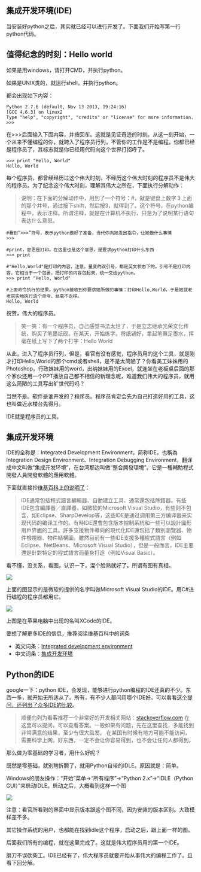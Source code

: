 ## 集成开发环境(IDE)

当安装好python之后，其实就已经可以进行开发了。下面我们开始写第一行python代码。

## 值得纪念的时刻：Hello world

如果是用windows，请打开CMD，并执行python。

如果是UNIX类的，就运行shell，并执行python。

都会出现如下内容：

    Python 2.7.6 (default, Nov 13 2013, 19:24:16)
    [GCC 4.6.3] on linux2
    Type "help", "copyright", "credits" or "license" for more information.
    >>>

在>>>后面输入下面内容，并按回车。这就是见证奇迹的时刻。从这一刻开始，一个从来不懂编程的你，就跨入了程序员行列，不管你的工作是不是编程，你都已经是程序员了，其标志就是你已经用代码向这个世界打招呼了。

    >>> print "Hello, World"
    Hello, World

每个程序员，都曾经经历过这个伟大时刻，不经历这个伟大时刻的程序员不是伟大的程序员。为了纪念这个伟大时刻，理解其伟大之所在，下面执行分解动作：

>说明：在下面的分解动作中，用到了一个符号：#，就是键盘上数字３上面的那个井号，通过按下shift，然后按3，就得到了。这个符号，在python编程中，表示注释。所谓注释，就是在计算机不执行，只是为了说明某行语句表达什么意思。

    #看到“>>>”符号，表示python做好了准备，当代你向她发出指令，让她做什么事情
    >>>

    #print，意思是打印。在这里也是这个意思，是要求python打印什么东西
    >>> print

    #"Hello,World"是打印的内容，注意，量变的双引号，都是英文状态下的。引号不是打印内容，它相当于一个包裹，把打印的内容包起来，统一交给python。
    >>> print "Hello, World"

    #上面命令执行的结果。python接收到你要求她所做的事情：打印Hello,World，于是她就老老实实地执行这个命令，丝毫不走样。
    Hello, World

祝贺，伟大的程序员。

>笑一笑：有一个程序员，自己感觉书法太烂了，于是立志继承光荣文化传统，购买了笔墨纸砚。在某天，开始练字。将纸铺好，拿起笔蘸足墨水，挥毫在纸上写下了两个打字：Hello World

从此，进入了程序员行列，但是，看官有没有感觉，程序员用的这个工具，就是刚才打印Hello,World的那个cmd或者shell，是不是太简陋了？你看美工妹妹用的Photoshop，行政妹妹用的word，出纳妹妹用的Excel，就连坐在老板桌后面的那个家伙还用一个PPT播放自己都不相信的新理念呢，难道我们伟大的程序员，就用这么简陋的工具写出旷世代码吗？

当然不是。软件是谁开发的？程序员。程序员肯定会先为自己打造好用的工具，这也叫做近水楼台先得月。

IDE就是程序员的工具。

## 集成开发环境

IDE的全称是：Integrated Development Environment，简称IDE，也稱為Integration Design Environment、Integration Debugging Environment，翻译成中文叫做“集成开发环境”，在台湾那边叫做“整合開發環境”。它是一種輔助程式開發人員開發軟體的應用軟體。

下面就直接抄[维基百科上的说明了](http://zh.wikipedia.org/zh/%E9%9B%86%E6%88%90%E5%BC%80%E5%8F%91%E7%8E%AF%E5%A2%83)：

>IDE通常包括程式語言編輯器、自動建立工具、通常還包括除錯器。有些IDE包含編譯器／直譯器，如微软的Microsoft Visual Studio，有些则不包含，如Eclipse、SharpDevelop等，这些IDE是通过调用第三方编译器来实现代码的编译工作的。有時IDE還會包含版本控制系統和一些可以設計圖形用戶界面的工具。許多支援物件導向的現代化IDE還包括了類別瀏覽器、物件檢視器、物件結構圖。雖然目前有一些IDE支援多種程式語言（例如Eclipse、NetBeans、Microsoft Visual Studio），但是一般而言，IDE主要還是針對特定的程式語言而量身打造（例如Visual Basic）。

看不懂，没关系，看图，认识一下，混个脸熟就好了。所谓有图有真相。

![](https://raw.githubusercontent.com/qiwsir/ITArticles/master/Pictures/10201.png)

上面的图显示的是微软的提供的名字叫做Microsoft Visual Studio的IDE。用C#进行编程的程序员都用它。

![](https://raw.githubusercontent.com/qiwsir/ITArticles/master/Pictures/10202.png)

上图是在苹果电脑中出现的名叫XCode的IDE。

要想了解更多IDE的信息，推荐阅读维基百科中的词条

- 英文词条：[Integrated development environment](http://en.wikipedia.org/wiki/Integrated_development_environment)
- 中文词条：[集成开发环境](http://zh.wikipedia.org/zh/%E9%9B%86%E6%88%90%E5%BC%80%E5%8F%91%E7%8E%AF%E5%A2%83)

## Python的IDE

google一下：python IDE，会发现，能够进行python编程的IDE还真的不少。东西一多，就开始无所适从了。所有，有不少人都问用哪个IDE好。可以看看[这个提问，还列出了众多IDE的比较](http://stackoverflow.com/questions/81584/what-ide-to-use-for-python)。

>顺便向列为看客推荐一个非常好的开发相关网站：[stackoverflow.com](http://stackoverflow.com/)
>在这里可以提问，可以查看答案。一般如果有问题，先在这里查找，多能找到非常满意的结果，至少有很大启发。
>在某国有时候有地方可能不能访问，需要科学上网。好东西，一定不会让你容易得到，也不会让任何人都得到。

那么做为零基础的学习者，用什么好呢？

既然是零基础，就别瞎折腾了，就用Python自带的IDLE。原因就是：简单。

Windows的朋友操作：“开始”菜单->“所有程序”->“Python 2.x”->“IDLE（Python GUI）”来启动IDLE。启动之后，大概看到这样一个图

![](https://raw.githubusercontent.com/qiwsir/ITArticles/master/Pictures/10203.png)

注意：看官所看到的界面中显示版本跟这个图不同，因为安装的版本区别。大致模样差不多。

其它操作系统的用户，也都能在找到idle这个程序，启动之后，跟上面一样的图。

后面我们所有的编程，就在这里完成了。这就是伟大程序员用的第一个IDE。

磨刀不误砍柴工。IDE已经有了，伟大程序员就要开始从事伟大的编程工作了。且看下回分解。
